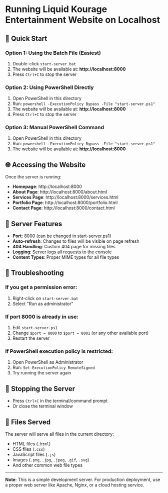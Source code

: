 # Running Liquid Kourage Entertainment Website on Localhost

## 🚀 Quick Start

### Option 1: Using the Batch File (Easiest)
1. Double-click `start-server.bat`
2. The website will be available at: **http://localhost:8000**
3. Press `Ctrl+C` to stop the server

### Option 2: Using PowerShell Directly
1. Open PowerShell in this directory
2. Run: `powershell -ExecutionPolicy Bypass -File "start-server.ps1"`
3. The website will be available at: **http://localhost:8000**
4. Press `Ctrl+C` to stop the server

### Option 3: Manual PowerShell Command
1. Open PowerShell in this directory
2. Run: `powershell -ExecutionPolicy Bypass -File "start-server.ps1"`
3. The website will be available at: **http://localhost:8000**

## 🌐 Accessing the Website

Once the server is running:
- **Homepage**: http://localhost:8000
- **About Page**: http://localhost:8000/about.html
- **Services Page**: http://localhost:8000/services.html
- **Portfolio Page**: http://localhost:8000/portfolio.html
- **Contact Page**: http://localhost:8000/contact.html

## 📝 Server Features

- **Port**: 8000 (can be changed in start-server.ps1)
- **Auto-refresh**: Changes to files will be visible on page refresh
- **404 Handling**: Custom 404 page for missing files
- **Logging**: Server logs all requests to the console
- **Content Types**: Proper MIME types for all file types

## 🔧 Troubleshooting

### If you get a permission error:
1. Right-click on `start-server.bat`
2. Select "Run as administrator"

### If port 8000 is already in use:
1. Edit `start-server.ps1`
2. Change `$port = 8000` to `$port = 8001` (or any other available port)
3. Restart the server

### If PowerShell execution policy is restricted:
1. Open PowerShell as Administrator
2. Run: `Set-ExecutionPolicy RemoteSigned`
3. Try running the server again

## 🛑 Stopping the Server

- Press `Ctrl+C` in the terminal/command prompt
- Or close the terminal window

## 📁 Files Served

The server will serve all files in the current directory:
- HTML files (`.html`)
- CSS files (`.css`)
- JavaScript files (`.js`)
- Images (`.png`, `.jpg`, `.jpeg`, `.gif`, `.svg`)
- And other common web file types

---

**Note**: This is a simple development server. For production deployment, use a proper web server like Apache, Nginx, or a cloud hosting service. 